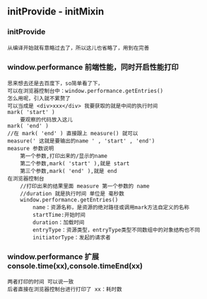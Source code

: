 
## initProvide - initMixin

### initProvide
    
    从编译开始就有意略过去了，所以这儿也省略了，用到在完善

### window.performance 前端性能，同时开启性能打印

    思来想去还是去百度下，so简单看了下，
    可以在浏览器控制台中：window.performance.getEntries() 
    怎么用呢，引入就不累赘了
    可以当成是 <div>xxx</div> 我要获取的就是中间的执行时间
    mark( 'start' )
        要观察的代码放入这儿
    mark( 'end' )
    //在 mark( 'end' ) 直接跟上 measure() 就可以
    measure(' 这就是要输出的name ' , 'start' , 'end')
    measure 参数说明
        第一个参数,打印出来的/显示的name
        第二个参数,mark( 'start' ),就是 start
        第三个参数,mark( 'end' ),就是 end
    在浏览器控制台
        //打印出来的结果里面 measure 第一个参数的 name 
        //duration 就是执行时间 单位是 毫秒数
        window.performance.getEntries() 
            name：资源名称，是资源的绝对路径或调用mark方法自定义的名称
            startTime:开始时间
            duration：加载时间
            entryType：资源类型，entryType类型不同数组中的对象结构也不同
            initiatorType：发起的请求者

### window.performance 扩展 console.time(xx),console.timeEnd(xx)

    两者打印的时间 可以说一致
    后者直接在浏览器控制台进行打印了 xx：耗时数

